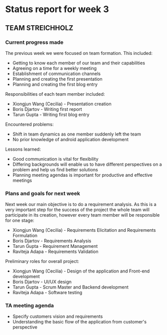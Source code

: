 # Status report for week 3

## TEAM STREICHHOLZ 


### Current progress made

The previous week we were focused on team formation. This included:
* Getting to know each member of our team and their capabilities
* Agreeing on a time for a weekly meeting
* Establishment of communication channels
* Planning and creating the first presentation
* Planning and creating the first blog entry

Responsibilities of each team member included:
* Xiongjun Wang (Cecilia) - Presentation creation
* Boris Djartov - Writing first report
* Tarun Gupta - Writing first blog entry

Encountered problems:
* Shift in team dynamics as one member suddenly left the team
* No prior knowledge of android application development

Lessons learned:
* Good communication is vital for flexibility
* Differing backgrounds will enable us to have different perspectives on a problem and help us find better solutions
* Planning meeting agendas is important for productive and effective meetings


### Plans and goals for next week

Next week our main objective is to do a requirement analysis. As this is a very important step for the success of the project the whole team will participate in its creation, however every team member will be responsible for one stage:
* Xiongjun Wang (Cecilia) - Requirements Elicitation and Requirements Formulation
* Boris Djartov - Requirements Analysis
* Tarun Gupta - Requirement Management
* Raviteja Adapa - Requirements Validation

Preliminary roles for overall project:
* Xiongjun Wang (Cecilia) - Design of the application and Front-end development
* Boris Djartov - UI/UX design
* Tarun Gupta - Scrum Master and Backend development
* Raviteja Adapa - Software testing


### TA meeting agenda

* Specify customers vision and requirements
* Understanding the basic flow of the application from customer's perspective
